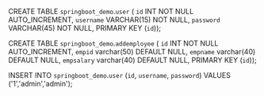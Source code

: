 CREATE TABLE `springboot_demo`.`user` (
  `id` INT NOT NULL AUTO_INCREMENT,
  `username` VARCHAR(15) NOT NULL,
  `password` VARCHAR(45) NOT NULL,
  PRIMARY KEY (`id`));


CREATE TABLE `springboot_demo`.`addemployee` (
  `id` INT NOT NULL AUTO_INCREMENT,
  `empid` varchar(50) DEFAULT NULL,
  `empname` varchar(40) DEFAULT NULL,
  `empsalary` varchar(40) DEFAULT NULL,
  PRIMARY KEY (`id`));

INSERT INTO `springboot_demo`.`user`
(`id`,
`username`,
`password`)
VALUES
('1','admin','admin');
